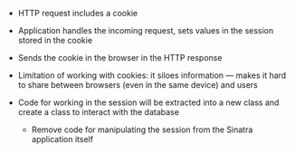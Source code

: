 - HTTP request includes a cookie
- Application handles the incoming request, sets values in the session stored in the cookie
- Sends the cookie in the browser in the HTTP response

- Limitation of working with cookies: it siloes information — makes it hard to share between browsers (even in the same device) and users

- Code for working in the session will be extracted into a new class and create a class to interact with the database
  - Remove code for manipulating the session from the Sinatra application itself